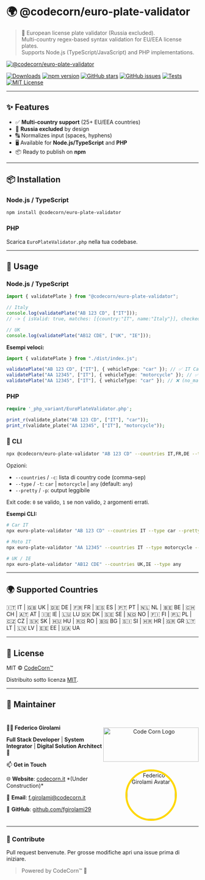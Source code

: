 # 🌍 @codecorn/euro-plate-validator

> 🚗 European license plate validator (Russia excluded).  
> Multi-country regex-based syntax validation for EU/EEA license plates.  
> Supports Node.js (TypeScript/JavaScript) and PHP implementations.

[![@codecorn/euro-plate-validator](https://img.shields.io/badge/CODECORN-EURO--PLATE--VALIDATOR-green?style=for-the-badge&logo=vercel)](https://www.npmjs.com/package/@codecorn/euro-plate-validator)

[![Downloads](https://img.shields.io/npm/dt/@codecorn/euro-plate-validator?color=blue&label=npm%20downloads)](https://www.npmjs.com/package/@codecorn/euro-plate-validator)
[![npm version](https://img.shields.io/npm/v/@codecorn/euro-plate-validator?color=brightgreen&logo=npm)](https://www.npmjs.com/package/@codecorn/euro-plate-validator)
[![GitHub stars](https://img.shields.io/github/stars/CodeCornTech/euro-plate-validator?style=social)](https://github.com/CodeCornTech/euro-plate-validator)
[![GitHub issues](https://img.shields.io/github/issues/CodeCornTech/euro-plate-validator?color=blue)](https://github.com/CodeCornTech/euro-plate-validator/issues)
[![Tests](https://github.com/CodeCornTech/euro-plate-validator/actions/workflows/test.yml/badge.svg)](https://github.com/CodeCornTech/euro-plate-validator/actions/workflows/test.yml)
[![MIT License](https://img.shields.io/github/license/CodeCornTech/euro-plate-validator)](LICENSE)

---

## ✨ Features

- ✅ **Multi-country support** (25+ EU/EEA countries)
- 🚫 **Russia excluded** by design
- 🔠 Normalizes input (spaces, hyphens)
- 🖥 Available for **Node.js/TypeScript** and **PHP**
- 📦 Ready to publish on **npm**

---

## 📦 Installation

### Node.js / TypeScript

```bash
npm install @codecorn/euro-plate-validator
```

### PHP

Scarica `EuroPlateValidator.php` nella tua codebase.

---

## 🚀 Usage

### Node.js / TypeScript

```ts
import { validatePlate } from "@codecorn/euro-plate-validator";

// Italy
console.log(validatePlate("AB 123 CD", ["IT"]));
// -> { isValid: true, matches: [{country:"IT", name:"Italy"}], checked:["IT"] }

// UK
console.log(validatePlate("AB12 CDE", ["UK", "IE"]));
```

**Esempi veloci:**

```ts
import { validatePlate } from "./dist/index.js";

validatePlate("AB 123 CD", ["IT"], { vehicleType: "car" }); // ✅ IT Car
validatePlate("AA 12345", ["IT"], { vehicleType: "motorcycle" }); // ✅ IT Moto
validatePlate("AA 12345", ["IT"], { vehicleType: "car" }); // ❌ (no_match)
```

### PHP

```php
require '_php_variant/EuroPlateValidator.php';

print_r(validate_plate("AB 123 CD", ["IT"], "car"));
print_r(validate_plate("AA 12345", ["IT"], "motorcycle"));
```

### 🔧 CLI

```bash
npx @codecorn/euro-plate-validator "AB 123 CD" --countries IT,FR,DE --type car --pretty
```

Opzioni:

- `--countries` / `-c`: lista di country code (comma-sep)
- `--type` / `-t`: `car` | `motorcycle` | `any` (default: `any`)
- `--pretty` / `-p`: output leggibile

Exit code: `0` se valido, `1` se non valido, `2` argomenti errati.

**Esempi CLI:**

```bash
# Car IT
npx euro-plate-validator "AB 123 CD" --countries IT --type car --pretty

# Moto IT
npx euro-plate-validator "AA 12345" --countries IT --type motorcycle --pretty

# UK / IE
npx euro-plate-validator "AB12 CDE" --countries UK,IE --type any
```

---

## 🌍 Supported Countries

🇮🇹 IT | 🇬🇧 UK | 🇩🇪 DE | 🇫🇷 FR | 🇪🇸 ES | 🇵🇹 PT | 🇳🇱 NL | 🇧🇪 BE | 🇨🇭 CH | 🇦🇹 AT | 🇮🇪 IE | 🇱🇺 LU
🇩🇰 DK | 🇸🇪 SE | 🇳🇴 NO | 🇫🇮 FI | 🇵🇱 PL | 🇨🇿 CZ | 🇸🇰 SK | 🇭🇺 HU | 🇷🇴 RO | 🇧🇬 BG | 🇸🇮 SI | 🇭🇷 HR | 🇬🇷 GR
🇱🇹 LT | 🇱🇻 LV | 🇪🇪 EE | 🇺🇦 UA

---

## 📝 License

MIT © [CodeCorn™](https://codecorn.it)

Distribuito sotto licenza [MIT](LICENSE).

---

## 👤 Maintainer

<div style="display: flex; justify-content: space-between; align-items: center;"> 
  <div> 
    <p><strong>👨‍💻 Federico Girolami</strong></p> 
    <p><strong>Full Stack Developer</strong> | <strong>System Integrator</strong> | <strong>Digital Solution Architect</strong> 🚀</p> 
    <p>📫 <strong>Get in Touch</strong></p> 
    <p>🌐 <strong>Website</strong>: <a href="https://codecorn.it">codecorn.it</a> *(Under Construction)*</p> 
    <p>📧 <strong>Email</strong>: <a href="mailto:f.girolami@codecorn.it">f.girolami@codecorn.it</a></p> 
    <p>🐙 <strong>GitHub</strong>: <a href="https://github.com/fgirolami29">github.com/fgirolami29</a></p> 
  </div> 
  <div style="text-align: center;">
    <a href="https://www.codecorn.it"> 
      <img src="https://codecorn.it/wp-content/uploads/2025/05/CODECORN-trasp-qhite.png" alt="Code Corn Logo"  width="250px" height="90px" style="margin-top:30px;margin-bottom:20px;"/>
    </a> 
    <a href="https://github.com/fgirolami29"> 
      <img src="https://avatars.githubusercontent.com/u/68548715?s=200&v=4" alt="Federico Girolami Avatar" style="border-radius: 50%; width: 125px; height: 125px;border: 5px solid gold" /> 
    </a> 
  </div> 
</div>

---

### 🤝 Contribute

Pull request benvenute. Per grosse modifiche apri una issue prima di iniziare.

> Powered by CodeCorn™ 🚀
